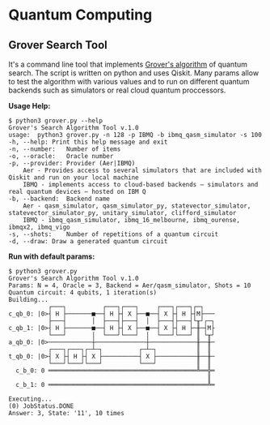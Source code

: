 # Quantum Computing

## Grover Search Tool

It's a command line tool that implements [Grover's algorithm](https://en.wikipedia.org/wiki/Grover%27s_algorithm) of quantum search. The script is written on python and uses Qiskit. Many params allow to test the algorithm with various values and to run on different quantum backends such as simulators or real cloud quantum proccessors.

**Usage Help:**
```console
$ python3 grover.py --help
Grover's Search Algorithm Tool v.1.0
usage:	python3 grover.py -n 128 -p IBMQ -b ibmq_qasm_simulator -s 100
-h, --help:	Print this help message and exit
-n, --number:	Number of items
-o, --oracle:	Oracle number
-p, --provider:	Provider (Aer|IBMQ)
	Aer - Provides access to several simulators that are included with Qiskit and run on your local machine
	IBMQ - implements access to cloud-based backends — simulators and real quantum devices — hosted on IBM Q
-b, --backend:	Backend name
	Aer - qasm_simulator, qasm_simulator_py, statevector_simulator, statevector_simulator_py, unitary_simulator, clifford_simulator
	IBMQ - ibmq_qasm_simulator, ibmq_16_melbourne, ibmq_ourense, ibmqx2, ibmq_vigo
-s, --shots:	Number of repetitions of a quantum circuit
-d, --draw:	Draw a generated quantum circuit
```

**Run with default params:**
```console
$ python3 grover.py
Grover's Search Algorithm Tool v.1.0
Params: N = 4, Oracle = 3, Backend = Aer/qasm_simulator, Shots = 10
Quantum circuit: 4 qubits, 1 iteration(s)
Building...
           ┌───┐          ┌───┐┌───┐     ┌───┐┌───┐┌─┐   
c_qb_0: |0>┤ H ├───────■──┤ H ├┤ X ├──■──┤ X ├┤ H ├┤M├───
           ├───┤       │  ├───┤├───┤  │  ├───┤├───┤└╥┘┌─┐
c_qb_1: |0>┤ H ├───────■──┤ H ├┤ X ├──■──┤ X ├┤ H ├─╫─┤M├
           └───┘       │  └───┘└───┘  │  └───┘└───┘ ║ └╥┘
a_qb_0: |0>────────────┼──────────────┼─────────────╫──╫─
           ┌───┐┌───┐┌─┴─┐          ┌─┴─┐           ║  ║
t_qb_0: |0>┤ X ├┤ H ├┤ X ├──────────┤ X ├───────────╫──╫─
           └───┘└───┘└───┘          └───┘           ║  ║
  c_b_0: 0 ═════════════════════════════════════════╩══╬═
                                                       ║
  c_b_1: 0 ════════════════════════════════════════════╩═

Executing...
(0) JobStatus.DONE
Answer: 3, State: '11', 10 times
```
